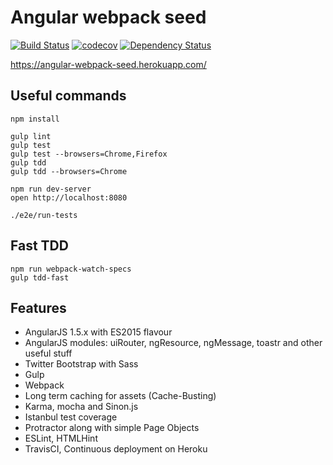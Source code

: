 # Angular webpack seed

[![Build Status](https://travis-ci.org/lucassus/angular-webpack-seed.svg?branch=master)](https://travis-ci.org/lucassus/angular-webpack-seed)
[![codecov](https://codecov.io/gh/lucassus/angular-webpack-seed/branch/master/graph/badge.svg)](https://codecov.io/gh/lucassus/angular-webpack-seed)
[![Dependency Status](https://gemnasium.com/lucassus/angular-webpack-seed.svg)](https://gemnasium.com/lucassus/angular-webpack-seed)

https://angular-webpack-seed.herokuapp.com/

## Useful commands

```
npm install

gulp lint
gulp test
gulp test --browsers=Chrome,Firefox
gulp tdd
gulp tdd --browsers=Chrome

npm run dev-server
open http://localhost:8080

./e2e/run-tests
```

## Fast TDD

```
npm run webpack-watch-specs
gulp tdd-fast
```

## Features

* AngularJS 1.5.x with ES2015 flavour
* AngularJS modules: uiRouter, ngResource, ngMessage, toastr and other useful stuff
* Twitter Bootstrap with Sass
* Gulp
* Webpack
* Long term caching for assets (Cache-Busting)
* Karma, mocha and Sinon.js 
* Istanbul test coverage
* Protractor along with simple Page Objects
* ESLint, HTMLHint
* TravisCI, Continuous deployment on Heroku
